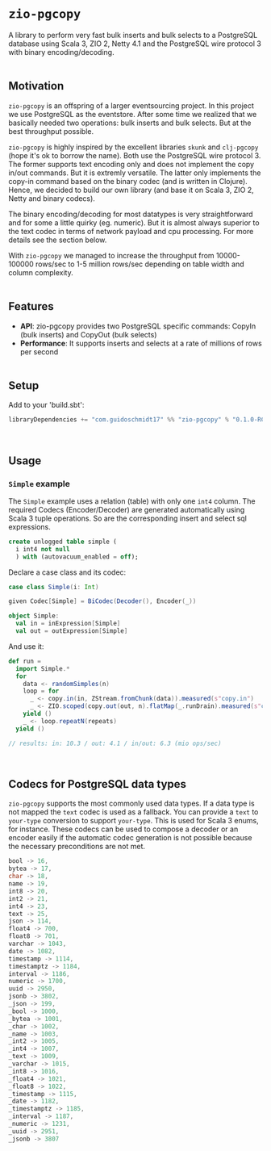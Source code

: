 # `zio-pgcopy`
A library to perform very fast bulk inserts and bulk selects to a PostgreSQL database using Scala 3, ZIO 2, Netty 4.1 and the PostgreSQL wire protocol 3 with binary encoding/decoding.  
&nbsp;
## Motivation
`zio-pgcopy` is an offspring of a larger eventsourcing project. In this project we use PostgreSQL as the eventstore. After some time we realized that we basically needed two operations: bulk inserts and bulk selects. But at the best throughput possible.  

`zio-pgcopy` is highly inspired by the excellent libraries `skunk` and `clj-pgcopy` (hope it's ok to borrow the name). Both use the PostgreSQL wire protocol 3. The former supports text encoding only and does not implement the copy in/out commands. But it is extremly versatile. The latter only implements the copy-in command based on the binary codec (and is written in Clojure). Hence, we decided to build our own library (and base it on Scala 3, ZIO 2, Netty and binary codecs).

The binary encoding/decoding for most datatypes is very straightforward and for some a little quirky (eg. numeric). But it is almost always superior to the text codec in terms of network payload and cpu processing. For more details see the section below.

With `zio-pgcopy` we managed to increase the throughput from 10000-100000 rows/sec to 1-5 million rows/sec depending on table width and column complexity.    
&nbsp;
## Features
- **API**: zio-pgcopy provides two PostgreSQL specific commands: CopyIn (bulk inserts) and CopyOut (bulk selects)
- **Performance**: It supports inserts and selects at a rate of millions of rows per second      
&nbsp;
## Setup
Add to your 'build.sbt':
```scala
libraryDependencies += "com.guidoschmidt17" %% "zio-pgcopy" % "0.1.0-RC1"
```
&nbsp;
## Usage
### `Simple` example
The `Simple` example uses a relation (table) with only one `int4` column. The required Codecs (Encoder/Decoder) are generated automatically using Scala 3 tuple operations. So are the corresponding insert and select sql expressions. 
```sql
create unlogged table simple (
  i int4 not null
  ) with (autovacuum_enabled = off);
```
Declare a case class and its codec:
```scala
case class Simple(i: Int)

given Codec[Simple] = BiCodec(Decoder(), Encoder(_))

object Simple:
  val in = inExpression[Simple]
  val out = outExpression[Simple]
```
And use it:
```scala
def run =
  import Simple.*
  for
    data <- randomSimples(n)
    loop = for
      _ <- copy.in(in, ZStream.fromChunk(data)).measured(s"copy.in")
      _ <- ZIO.scoped(copy.out(out, n).flatMap(_.runDrain).measured(s"copy.out"))
    yield ()
    _ <- loop.repeatN(repeats)
  yield ()

// results: in: 10.3 / out: 4.1 / in/out: 6.3 (mio ops/sec)
```
&nbsp;
## Codecs for PostgreSQL data types
`zio-pgcopy` supports the most commonly used data types. If a data type is not mapped the `text` codec is used as a fallback. You can provide a `text` to `your-type` conversion to support `your-type`. This is used for Scala 3 enums, for instance. These codecs can be used to compose a decoder or an encoder easily if the automatic codec generation is not possible because the necessary preconditions are not met. 

```scala
bool -> 16,
bytea -> 17,
char -> 18,
name -> 19,
int8 -> 20,
int2 -> 21,
int4 -> 23,
text -> 25,
json -> 114,
float4 -> 700,
float8 -> 701,
varchar -> 1043,
date -> 1082,
timestamp -> 1114,
timestamptz -> 1184,
interval -> 1186,
numeric -> 1700,
uuid -> 2950,
jsonb -> 3802,
_json -> 199,
_bool -> 1000,
_bytea -> 1001,
_char -> 1002,
_name -> 1003,
_int2 -> 1005,
_int4 -> 1007,
_text -> 1009,
_varchar -> 1015,
_int8 -> 1016,
_float4 -> 1021,
_float8 -> 1022,
_timestamp -> 1115,
_date -> 1182,
_timestamptz -> 1185,
_interval -> 1187,
_numeric -> 1231,
_uuid -> 2951,
_jsonb -> 3807
```



